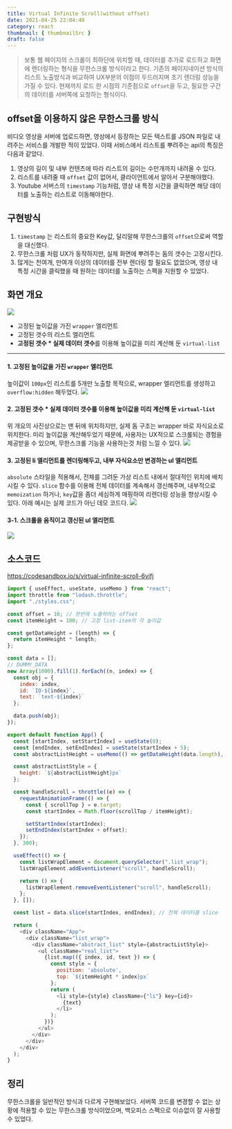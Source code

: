 ```yaml
---
title: Virtual Infinite Scroll(without offset)
date: 2021-04-25 22:04:49
category: react
thumbnail: { thumbnailSrc }
draft: false
---
```


> 보통 웹 페이지의 스크롤이 최하단에 위치할 때, 데이터를 추가로 로드하고 화면에 렌더링하는 형식을 무한스크롤 방식이라고 한다. 기존의 페이지네이션 방식의 리스트 노출방식과 비교하여 UX부분의 이점이 두드러지며 초기 렌더링 성능을 가질 수 있다. 현재까지 로드 한 시점의 기준점으로 `offset`을 두고, 필요한 구간의 데이터를 서버쪽에 요청하는 형식이다. 


## offset을 이용하지 않은 무한스크롤 방식
비디오 영상을 서버에 업로드하면, 영상에서 등장하는 모든 텍스트를 JSON 파일로 내려주는 서비스를 개발한 적이 있었다. 이때 서비스에서 리스트를 뿌려주는 api의 특징은 다음과 같았다.

1. 영상의 길이 및 내부 컨텐츠에 따라 리스트의 길이는 수만개까지 내려올 수 있다.
2. 리스트를 내려줄 때 `offset` 값이 없어서, 클라이언트에서 알아서 구분해야했다.
3. Youtube 서버스의 `timestamp` 기능처럼, 영상 내 특정 시간을 클릭하면 해당 데이터를 노출하는 리스트로 이동해야한다.


## 구현방식

1. `timestamp` 는 리스트의 중요한 Key값, 달리말해 무한스크롤의 `offset`으로써 역할을 대신했다.
2. 무한스크롤 처럼 UX가 동작하지만, 실제 화면에 뿌려주는 돔의 갯수는 고정시킨다.
3. 많게는 천여개, 만여개 이상의 데이터를 전부 렌더링 할 필요도 없었으며, 영상 내 특정 시간을 클릭했을 때 원하는 데이터를 노출하는 스펙을 지원할 수 있었다.


## 화면 개요
![](./images/virtual-0.png)

- 고정된 높이값을 가진 `wrapper` 엘리먼트
- 고정된 갯수의 리스트 엘리먼트
- **고정된 갯수 * 실제 데이터 갯수**를 이용해 높이값을 미리 계산해 둔 `virtual-list`  


----


#### 1. 고정된 높이값을 가진 `wrapper` 엘리먼트
높이값이 `100px`인 리스트를 5개만 노출할 목적으로, wrapper 엘리먼트를 생성하고 `overflow:hidden` 해두었다.
![](./images/virtual-1.png)

#### 2. 고정된 갯수 * 실제 데이터 갯수를 이용해 높이값을 미리 계산해 둔 `virtual-list`
위 개요의 사진상으로는 맨 뒤에 위치하지만, 실제 돔 구조는 wrapper 바로 자식요소로 위치한다. 미리 높이값을 계산해두었기 때문에, 사용자는 UX적으로 스크롤되는 경험을 제공받을 수 있으며, 무한스크롤 기능을 사용하는것 처럼 느낄 수 있다.
![](./images/virtual-2.png)


#### 3. 고정된 li 엘리먼트를 렌더링해두고, 내부 자식요소만 변경하는 ul 엘리먼트
`absolute` 스타일을 적용해서, 전체를 그려둔 가상 리스트 내에서 절대적인 위치에 배치시킬 수 있다. `slice` 함수를 이용해 전체 데이터를 계속해서 갱신해주며, 내부적으로 `memoization` 하거나, `key`값을 좀더 세심하게 매핑하여 리렌더링 성능을 향상시킬 수 있다. 아래 예시는 실제 코드가 아닌 데모 코드다.
![](./images/virtual-3.png)

#### 3-1. 스크롤을 움직이고 갱신된 ul 엘리먼트
![](./images/virtual-4.png)

## 소스코드
https://codesandbox.io/s/virtual-infinite-scroll-6vifj

```javascript
import { useEffect, useState, useMemo } from "react";
import throttle from "lodash.throttle";
import "./styles.css";

const offset = 10; // 한번에 노출하려는 offset
const itemHeight = 100; // 고정 list-item의 각 높이값

const getDataHeight = (length) => {
  return itemHeight * length;
};

const data = [];
// DUMMY_DATA
new Array(1000).fill(1).forEach((n, index) => {
  const obj = {
    index: index,
    id: `ID-${index}`,
    text: `text-${index}`
  };

  data.push(obj);
});

export default function App() {
  const [startIndex, setStartIndex] = useState(0);
  const [endIndex, setEndIndex] = useState(startIndex + 5);
  const abstractListHeight = useMemo(() => getDataHeight(data.length), data);

  const abstractListStyle = {
    height: `${abstractListHeight}px`
  };

  const handleScroll = throttle((e) => {
    requestAnimationFrame(() => {
      const { scrollTop } = e.target;
      const startIndex = Math.floor(scrollTop / itemHeight);

      setStartIndex(startIndex);
      setEndIndex(startIndex + offset);
    });
  }, 300);

  useEffect(() => {
    const listWrapElement = document.querySelector(".list_wrap");
    listWrapElement.addEventListener("scroll", handleScroll);

    return () => {
      listWrapElement.removeEventListener("scroll", handleScroll);
    };
  }, []);

  const list = data.slice(startIndex, endIndex); // 전체 데이터를 slice

  return (
    <div className="App">
      <div className="list_wrap">
        <div className="abstract_list" style={abstractListStyle}>
          <ul className="real_list">
            {list.map(({ index, id, text }) => {
              const style = {
                position: 'absolute',
                top: `${itemHeight * index}px`
              };
              return (
                <li style={style} className={"li"} key={id}>
                  {text}
                </li>
              );
            })}
          </ul>
        </div>
      </div>
    </div>
  );
}

```

## 정리
무한스크롤을 일반적인 방식과 다르게 구현해보았다. 서버쪽 코드를 변경할 수 없는 상황에 적용할 수 있는 무한스크롤 방식이었으며, 백오피스 스펙으로 이슈없이 잘 사용할 수 있었다.


